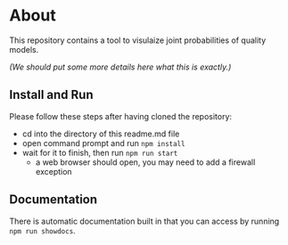 # About
This repository contains a tool to visulaize joint probabilities of quality 
models.

_(We should put some more details here what this is exactly.)_

## Install and Run
Please follow these steps after having cloned the repository:
* cd into the directory of this readme.md file
* open command prompt and run `npm install`
* wait for it to finish, then run `npm run start`
  * a web browser should open, you may need to add a firewall exception

## Documentation
There is automatic documentation built in that you can access by running `npm run showdocs`.
